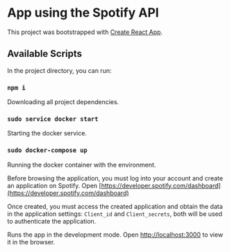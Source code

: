 # App using the Spotify API

This project was bootstrapped with [Create React App](https://github.com/facebook/create-react-app).

## Available Scripts

In the project directory, you can run:

### `npm i`

Downloading all project dependencies.

### `sudo service docker start`

Starting the docker service.

### `sudo docker-compose up`

Running the docker container with the environment.

Before browsing the application, you must log into your account and create an application on Spotify.
Open [https://developer.spotify.com/dashboard](https://developer.spotify.com/dashboard)

Once created, you must access the created application and obtain the data in the application settings: `Client_id` and `Client_secrets`, both will be used to authenticate the application.

Runs the app in the development mode.
Open [http://localhost:3000](http://localhost:3000) to view it in the browser.
